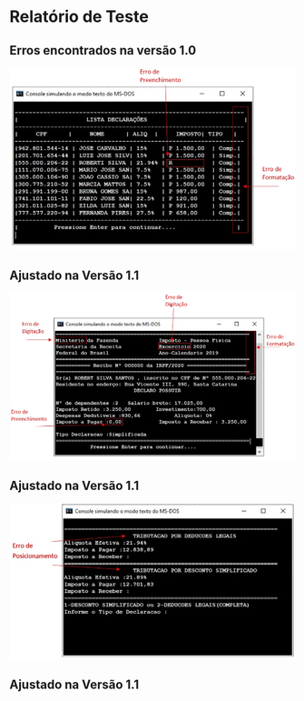 # Relatório de Teste

## Erros encontrados na versão 1.0

![tela Inicial](https://github.com/MacMenez/RECEITA-FEDERAL/blob/master/RECEITA%20FEDERAL/GRUPO%201/img/telaerro1.jpg)

## Ajustado na Versão 1.1

![tela Inicial](https://github.com/MacMenez/RECEITA-FEDERAL/blob/master/RECEITA%20FEDERAL/GRUPO%201/img/telaerro2.jpg)

## Ajustado na Versão 1.1

![tela Inicial](https://github.com/MacMenez/RECEITA-FEDERAL/blob/master/RECEITA%20FEDERAL/GRUPO%201/img/telaerro3.jpg)

## Ajustado na Versão 1.1
